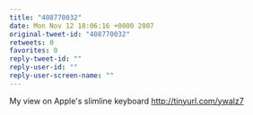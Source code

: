 ```yaml
---
title: "408770032"
date: Mon Nov 12 18:06:16 +0000 2007
original-tweet-id: "408770032"
retweets: 0
favorites: 0
reply-tweet-id: ""
reply-user-id: ""
reply-user-screen-name: ""
---
```

My view on Apple's slimline keyboard http://tinyurl.com/ywalz7
